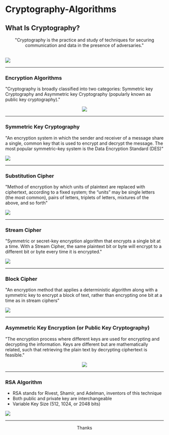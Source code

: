 # Cryptography-Algorithms

## What Is Cryptography?
<p align='center'>"Cryptography is the practice and study of techniques for securing communication and data in the presence of adversaries."</p> <br>
<img src='https://user-images.githubusercontent.com/77213993/169733106-60e3c075-96a8-4ee2-a5f6-4911e531ac18.png'>
<hr>
<h3>Encryption Algorithms</h3>
<p>"Cryptography is broadly classified into two categories: Symmetric key Cryptography and Asymmetric key Cryptography (popularly known as public key cryptography)." </p>

<p align='center'><img src='https://user-images.githubusercontent.com/77213993/169733156-b162b494-879d-4c1b-a272-054db492a205.png'></p>
<hr>


<h3>Symmetric Key Cryptography</h3>
<p>"An encryption system in which the sender and receiver of a message share a single, common key that is used to encrypt and decrypt the message. The most popular symmetric–key system is the Data Encryption Standard (DES)"</p>
<img src='https://user-images.githubusercontent.com/77213993/169733250-4aeae773-5c9e-485e-bce7-b4f119051a18.png'>
<hr>


<h3>Substitution Cipher</h3>
<p>"Method of encryption by which units of plaintext are replaced with ciphertext, according to a fixed system; the “units” may be single letters (the most common), pairs of letters, triplets of letters, mixtures of the above, and so forth"</p>
<img src="https://user-images.githubusercontent.com/77213993/169733383-f09f6655-e2cb-4941-b7e3-ab57cf350e2a.png"/>
<hr>


<h3>Stream Cipher</h3>
<p>"Symmetric or secret-key encryption algorithm that encrypts a single bit at a time. With a Stream Cipher, the same plaintext bit or byte will encrypt to a different bit or byte every time it is encrypted."</p>
<img src='https://user-images.githubusercontent.com/77213993/169733416-066eba49-f7ab-49d9-b3fc-a1d4dd492f26.png'>
<hr>

<h3>Block Cipher</h3>
<p>"An encryption method that applies a deterministic algorithm along with a symmetric key to encrypt a block of text, rather than encrypting one bit at a time as in stream ciphers"</p>
<img src='https://user-images.githubusercontent.com/77213993/169733457-e41a6d62-80a1-4f8e-ae98-b398d3382e16.png'>
<hr>

<h3>Asymmetric Key Encryption (or Public Key Cryptography)</h3>
<p>"The encryption process where different keys are used for encrypting and decrypting the information. Keys are different but are mathematically related, such that retrieving the plain text by decrypting ciphertext is feasible."</p>
<p align='center'><img src='https://user-images.githubusercontent.com/77213993/169733516-e09ff413-ccf7-453c-9956-e9d8a1c34ae6.png'></p>
<hr>

<h3>RSA Algorithm</h3>
<ul>
  <li>RSA stands for Rivest, Shamir, and Adelman, inventors of this technique
    <li>Both public and private key are interchangeable
      <li>Variable Key Size (512, 1024, or 2048 bits)
      
  </ul>
<img src='https://user-images.githubusercontent.com/77213993/169733581-26391991-8c70-43af-86d2-5714faff8274.png'>
<hr>
<p align="center">Thanks</p>

